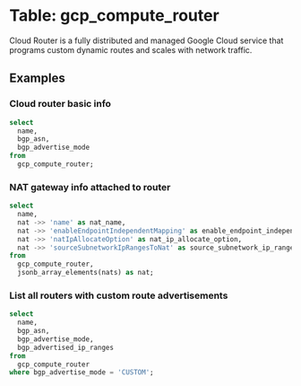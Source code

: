 # Table:  gcp_compute_router

Cloud Router is a fully distributed and managed Google Cloud service that programs custom dynamic routes and scales with network traffic.

## Examples

### Cloud router basic info

```sql
select
  name,
  bgp_asn,
  bgp_advertise_mode
from
  gcp_compute_router;
```


### NAT gateway info attached to router

```sql
select
  name,
  nat ->> 'name' as nat_name,
  nat ->> 'enableEndpointIndependentMapping' as enable_endpoint_independent_mapping,
  nat ->> 'natIpAllocateOption' as nat_ip_allocate_option,
  nat ->> 'sourceSubnetworkIpRangesToNat' as source_subnetwork_ip_ranges_to_nat
from
  gcp_compute_router,
  jsonb_array_elements(nats) as nat;
```


### List all routers with custom route advertisements

```sql
select
  name,
  bgp_asn,
  bgp_advertise_mode,
  bgp_advertised_ip_ranges
from
  gcp_compute_router
where bgp_advertise_mode = 'CUSTOM';
```
